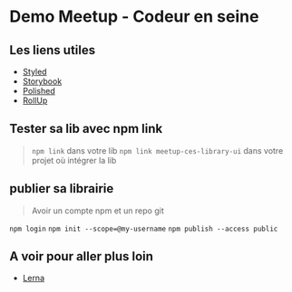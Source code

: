 # Demo Meetup - Codeur en seine

## Les liens utiles

 - [Styled](https://www.styled-components.com/) 
 - [Storybook](https://storybook.js.org/docs/guides/guide-react/) 
 - [Polished](https://github.com/styled-components/polished) 
 - [RollUp](https://rollupjs.org/guide/en/)

## Tester sa lib avec npm link

> `npm link` dans votre lib
> `npm link meetup-ces-library-ui` dans votre projet où intégrer la lib


## publier sa librairie
> Avoir un compte npm et un repo git

`npm login`
`npm init --scope=@my-username`
`npm publish --access public`

## A voir pour aller plus loin

- [Lerna](https://github.com/lerna/lerna) 